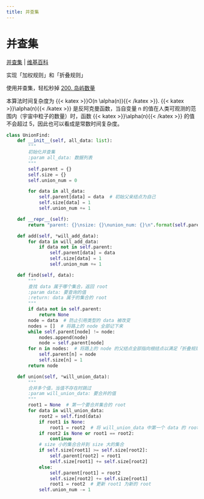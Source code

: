```yaml
---
title: 并查集
---
```


# 并查集

[并查集](https://ds.an.dog/content/V.%E6%A0%91/5.10-%E9%9B%86%E5%90%88%E8%A1%A8%E7%A4%BA.html) | [维基百科](https://zh.wikipedia.org/wiki/%E5%B9%B6%E6%9F%A5%E9%9B%86)

实现「加权规则」和「折叠规则」

使用并查集，轻松秒掉 [200. 岛屿数量](https://leetcode-cn.com/problems/number-of-islands/)

本算法时间复杂度为 {{< katex >}}O(n \alpha(n)){{< /katex >}}. {{< katex >}}\alpha(n){{< /katex >}} 是反阿克曼函数，当自变量 n 的值在人类可观测的范围内（宇宙中粒子的数量）时，函数 {{< katex >}}\alpha(n){{< /katex >}} 的值不会超过 5，因此也可以看成是常数时间复杂度。

```python
class UnionFind:
    def __init__(self, all_data: list):
        """
        初始化并查集
        :param all_data: 数据列表
        """
        self.parent = {}
        self.size = {}
        self.union_num = 0

        for data in all_data:
            self.parent[data] = data  # 初始父亲结点为自己
            self.size[data] = 1
            self.union_num += 1

    def __repr__(self):
        return "parent: {}\nsize: {}\nunion_num: {}\n".format(self.parent, self.size, self.union_num)

    def add(self, *will_add_data):
        for data in will_add_data:
            if data not in self.parent:
                self.parent[data] = data
                self.size[data] = 1
                self.union_num += 1

    def find(self, data):
        """
        查找 data 属于哪个集合，返回 root
        :param data: 要查询的值
        :return: data 属于的集合的 root
        """
        if data not in self.parent:
            return None
        node = data  # 防止引用类型的 data 被改变
        nodes = []  # 将路上的 node 全部记下来
        while self.parent[node] != node:
            nodes.append(node)
            node = self.parent[node]
        for n in nodes:  # 将路上的 node 的父结点全部指向根结点以满足「折叠规则」
            self.parent[n] = node
            self.size[n] = 1
        return node

    def union(self, *will_union_data):
        """
        合并多个值，当值不存在时跳过
        :param will_union_data: 要合并的值
        """
        root1 = None  # 第一个要合并集合的 root
        for data in will_union_data:
            root2 = self.find(data)
            if root1 is None:
                root1 = root2  # 将 will_union_data 中第一个 data 的 root 赋值给 root1
            if root2 is None or root1 == root2:
                continue
            # size 小的集合合并到 size 大的集合
            if self.size[root1] >= self.size[root2]:
                self.parent[root2] = root1
                self.size[root1] += self.size[root2]
            else:
                self.parent[root1] = root2
                self.size[root2] += self.size[root1]
                root1 = root2  # 更新 root1 为新的 root
            self.union_num -= 1
```
